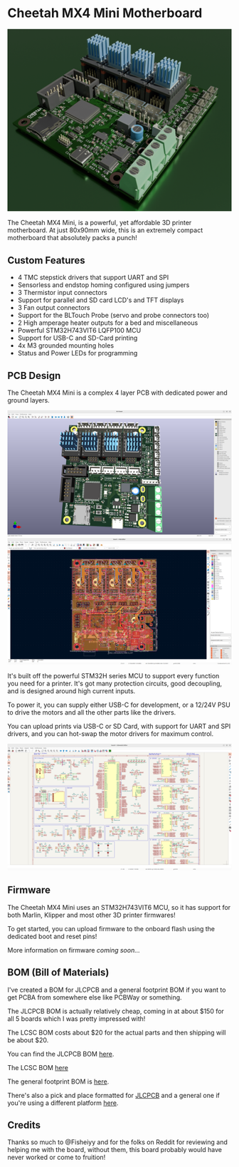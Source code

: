 # Cheetah MX4 Mini Motherboard

![EDITED_render.png](renders/EDITED_render.png)

The Cheetah MX4 Mini, is a powerful, yet affordable 3D printer motherboard. At just 80x90mm wide, this is an extremely compact motherboard that absolutely packs a punch!
## Custom Features
- 4 TMC stepstick drivers that support UART and SPI
- Sensorless and endstop homing configured using jumpers
- 3 Thermistor input connectors
- Support for parallel and SD card LCD's and TFT displays
- 3 Fan output connectors
- Support for the BLTouch Probe (servo and probe connectors too)
- 2 High amperage heater outputs for a bed and miscellaneous
- Powerful STM32H743VIT6 LQFP100 MCU
- Support for USB-C and SD-Card printing
- 4x M3 grounded mounting holes
- Status and Power LEDs for programming

## PCB Design


The Cheetah MX4 Mini is a complex 4 layer PCB with dedicated power and ground layers.

![Pasted image 20250807131521.png](journal/Pasted%20image%2020250807131521.png)
![Pasted image 20250807131441.png](journal/Pasted%20image%2020250807131441.png)

It's built off the powerful STM32H series MCU to support every function you need for a printer. It's got many protection circuits, good decoupling, and is designed around high current inputs.

To power it, you can supply either USB-C for development, or a 12/24V PSU to drive the motors and all the other parts like the drivers.

You can upload prints via USB-C or SD Card, with support for UART and SPI drivers, and you can hot-swap the motor drivers for maximum control.

![Pasted image 20250807131309.png](journal/Pasted%20image%2020250807131309.png)
## Firmware

The Cheetah MX4 Mini uses an STM32H743VIT6 MCU, so it has support for both Marlin, Klipper and most other 3D printer firmwares!

To get started, you can upload firmware to the onboard flash using the dedicated boot and reset pins!

More information on firmware *coming soon...*

## BOM (Bill of Materials)

I've created a BOM for JLCPCB and a general footprint BOM if you want to get PCBA from somewhere else like PCBWay or something.

The JLCPCB BOM is actually relatively cheap, coming in at about $150 for all 5 boards which I was pretty impressed with!

The LCSC BOM costs about $20 for the actual parts and then shipping will be about $20.

You can find the JLCPCB BOM [here](/production/BOM_JLCPCB.csv).

The LCSC BOM [here](/production/BOM_LCSC.csv)

The general footprint BOM is [here](/production/BOM.csv).

There's also a pick and place formatted for [JLCPCB](/production/CPL_JLCPCB.csv) and a general one if you're using a different platform [here](/production/CPL.csv).

## Credits

Thanks so much to @Fisheiyy and for the folks on Reddit for reviewing and helping me with the board, without them, this board probably would have never worked or come to fruition!
